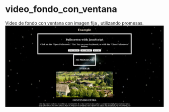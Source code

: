 # video_fondo_con_ventana
Video de fondo con ventana con imagen fija , utilizando promesas.
![Alt text](video_fondo.png)
